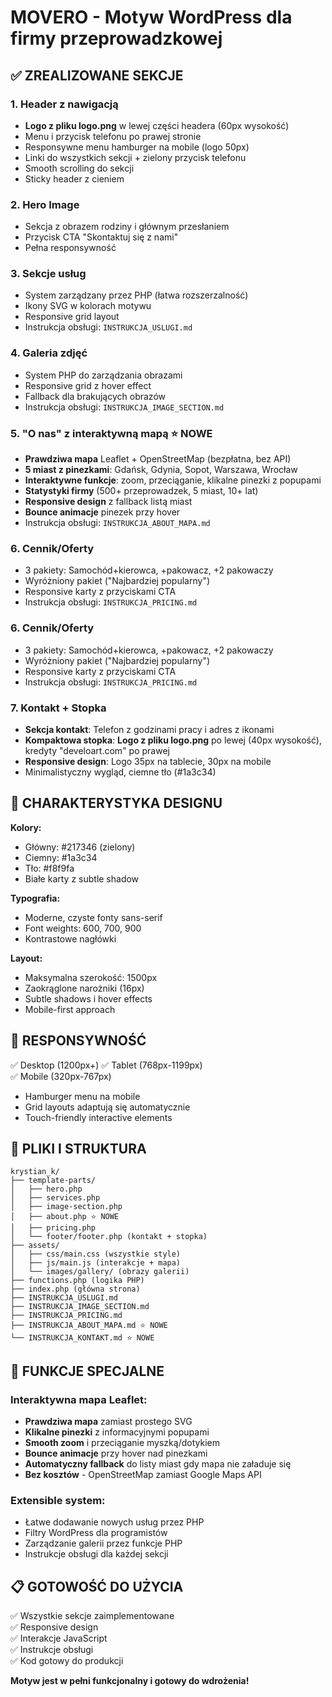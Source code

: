 # MOVERO - Motyw WordPress dla firmy przeprowadzkowej

## ✅ ZREALIZOWANE SEKCJE

### 1. **Header z nawigacją** 
- **Logo z pliku logo.png** w lewej części headera (60px wysokość)
- Menu i przycisk telefonu po prawej stronie 
- Responsywne menu hamburger na mobile (logo 50px)
- Linki do wszystkich sekcji + zielony przycisk telefonu
- Smooth scrolling do sekcji
- Sticky header z cieniem

### 2. **Hero Image**
- Sekcja z obrazem rodziny i głównym przesłaniem
- Przycisk CTA "Skontaktuj się z nami"
- Pełna responsywność

### 3. **Sekcje usług**
- System zarządzany przez PHP (łatwa rozszerzalność)
- Ikony SVG w kolorach motywu
- Responsive grid layout
- Instrukcja obsługi: `INSTRUKCJA_USLUGI.md`

### 4. **Galeria zdjęć**
- System PHP do zarządzania obrazami
- Responsive grid z hover effect
- Fallback dla brakujących obrazów
- Instrukcja obsługi: `INSTRUKCJA_IMAGE_SECTION.md`

### 5. **"O nas" z interaktywną mapą** ⭐ NOWE
- **Prawdziwa mapa** Leaflet + OpenStreetMap (bezpłatna, bez API)
- **5 miast z pinezkami**: Gdańsk, Gdynia, Sopot, Warszawa, Wrocław
- **Interaktywne funkcje**: zoom, przeciąganie, klikalne pinezki z popupami
- **Statystyki firmy** (500+ przeprowadzek, 5 miast, 10+ lat)
- **Responsive design** z fallback listą miast
- **Bounce animacje** pinezek przy hover
- Instrukcja obsługi: `INSTRUKCJA_ABOUT_MAPA.md`

### 6. **Cennik/Oferty**
- 3 pakiety: Samochód+kierowca, +pakowacz, +2 pakowaczy
- Wyróżniony pakiet ("Najbardziej popularny")
- Responsive karty z przyciskami CTA
- Instrukcja obsługi: `INSTRUKCJA_PRICING.md`

### 6. **Cennik/Oferty**
- 3 pakiety: Samochód+kierowca, +pakowacz, +2 pakowaczy
- Wyróżniony pakiet ("Najbardziej popularny")
- Responsive karty z przyciskami CTA
- Instrukcja obsługi: `INSTRUKCJA_PRICING.md`

### 7. **Kontakt + Stopka**
- **Sekcja kontakt**: Telefon z godzinami pracy i adres z ikonami
- **Kompaktowa stopka**: **Logo z pliku logo.png** po lewej (40px wysokość), kredyty "develoart.com" po prawej
- **Responsive design**: Logo 35px na tablecie, 30px na mobile
- Minimalistyczny wygląd, ciemne tło (#1a3c34)

## 🎨 CHARAKTERYSTYKA DESIGNU

**Kolory:**
- Główny: #217346 (zielony)
- Ciemny: #1a3c34 
- Tło: #f8f9fa
- Białe karty z subtle shadow

**Typografia:**
- Moderne, czyste fonty sans-serif
- Font weights: 600, 700, 900
- Kontrastowe nagłówki

**Layout:**
- Maksymalna szerokość: 1500px
- Zaokrąglone narożniki (16px)
- Subtle shadows i hover effects
- Mobile-first approach

## 📱 RESPONSYWNOŚĆ

✅ Desktop (1200px+)
✅ Tablet (768px-1199px)  
✅ Mobile (320px-767px)

- Hamburger menu na mobile
- Grid layouts adaptują się automatycznie
- Touch-friendly interactive elements

## 🔧 PLIKI I STRUKTURA

```
krystian_k/
├── template-parts/
│   ├── hero.php
│   ├── services.php  
│   ├── image-section.php
│   ├── about.php ⭐ NOWE
│   ├── pricing.php
│   └── footer/footer.php (kontakt + stopka)
├── assets/
│   ├── css/main.css (wszystkie style)
│   ├── js/main.js (interakcje + mapa)
│   └── images/gallery/ (obrazy galerii)
├── functions.php (logika PHP)
├── index.php (główna strona)
├── INSTRUKCJA_USLUGI.md
├── INSTRUKCJA_IMAGE_SECTION.md
├── INSTRUKCJA_PRICING.md
├── INSTRUKCJA_ABOUT_MAPA.md ⭐ NOWE
└── INSTRUKCJA_KONTAKT.md ⭐ NOWE
```

## 🚀 FUNKCJE SPECJALNE

### Interaktywna mapa Leaflet:
- **Prawdziwa mapa** zamiast prostego SVG
- **Klikalne pinezki** z informacyjnymi popupami
- **Smooth zoom** i przeciąganie myszką/dotykiem
- **Bounce animacje** przy hover nad pinezkami
- **Automatyczny fallback** do listy miast gdy mapa nie załaduje się
- **Bez kosztów** - OpenStreetMap zamiast Google Maps API

### Extensible system:
- Łatwe dodawanie nowych usług przez PHP
- Filtry WordPress dla programistów
- Zarządzanie galerii przez funkcje PHP
- Instrukcje obsługi dla każdej sekcji

## 📋 GOTOWOŚĆ DO UŻYCIA

✅ Wszystkie sekcje zaimplementowane  
✅ Responsive design  
✅ Interakcje JavaScript  
✅ Instrukcje obsługi  
✅ Kod gotowy do produkcji  

**Motyw jest w pełni funkcjonalny i gotowy do wdrożenia!**
